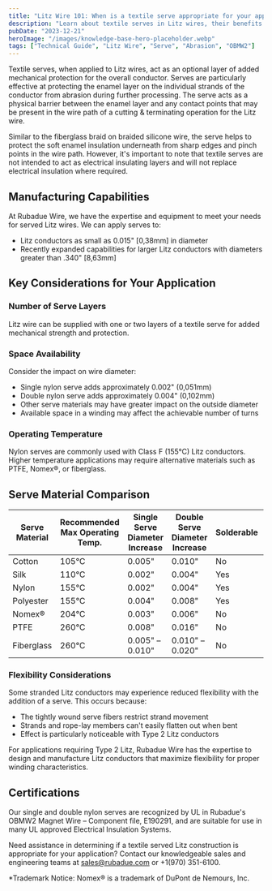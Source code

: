 ```yaml
---
title: "Litz Wire 101: When is a textile serve appropriate for your application?"
description: "Learn about textile serves in Litz wires, their benefits for mechanical protection, and key considerations for choosing the right serve for your application."
pubDate: "2023-12-21"
heroImage: "/images/knowledge-base-hero-placeholder.webp"
tags: ["Technical Guide", "Litz Wire", "Serve", "Abrasion", "OBMW2"]
---
```


Textile serves, when applied to Litz wires, act as an optional layer of added mechanical protection for the overall conductor. Serves are particularly effective at protecting the enamel layer on the individual strands of the conductor from abrasion during further processing. The serve acts as a physical barrier between the enamel layer and any contact points that may be present in the wire path of a cutting & terminating operation for the Litz wire.

Similar to the fiberglass braid on braided silicone wire, the serve helps to protect the soft enamel insulation underneath from sharp edges and pinch points in the wire path. However, it's important to note that textile serves are not intended to act as electrical insulating layers and will not replace electrical insulation where required.

## Manufacturing Capabilities

At Rubadue Wire, we have the expertise and equipment to meet your needs for served Litz wires. We can apply serves to:
- Litz conductors as small as 0.015" [0,38mm] in diameter
- Recently expanded capabilities for larger Litz conductors with diameters greater than .340" [8,63mm]

## Key Considerations for Your Application

### Number of Serve Layers
Litz wire can be supplied with one or two layers of a textile serve for added mechanical strength and protection.

### Space Availability
Consider the impact on wire diameter:
- Single nylon serve adds approximately 0.002" (0,051mm)
- Double nylon serve adds approximately 0.004" (0,102mm)
- Other serve materials may have greater impact on the outside diameter
- Available space in a winding may affect the achievable number of turns

### Operating Temperature
Nylon serves are commonly used with Class F (155°C) Litz conductors. Higher temperature applications may require alternative materials such as PTFE, Nomex®, or fiberglass.

## Serve Material Comparison

| Serve Material | Recommended Max Operating Temp. | Single Serve Diameter Increase | Double Serve Diameter Increase | Solderable | Cost |
|----------------|--------------------------------|------------------------------|------------------------------|------------|------|
| Cotton | 105°C | 0.005" | 0.010" | No | Low |
| Silk | 110°C | 0.002" | 0.004" | Yes | High |
| Nylon | 155°C | 0.002" | 0.004" | Yes | Low |
| Polyester | 155°C | 0.004" | 0.008" | Yes | Mid |
| Nomex® | 204°C | 0.003" | 0.006" | No | High |
| PTFE | 260°C | 0.008" | 0.016" | No | High |
| Fiberglass | 260°C | 0.005" – 0.010" | 0.010" – 0.020" | No | High |

### Flexibility Considerations

Some stranded Litz conductors may experience reduced flexibility with the addition of a serve. This occurs because:
- The tightly wound serve fibers restrict strand movement
- Strands and rope-lay members can't easily flatten out when bent
- Effect is particularly noticeable with Type 2 Litz conductors

For applications requiring Type 2 Litz, Rubadue Wire has the expertise to design and manufacture Litz conductors that maximize flexibility for proper winding characteristics.

## Certifications

Our single and double nylon serves are recognized by UL in Rubadue's OBMW2 Magnet Wire – Component file, E190291, and are suitable for use in many UL approved Electrical Insulation Systems.

Need assistance in determining if a textile served Litz construction is appropriate for your application? Contact our knowledgeable sales and engineering teams at sales@rubadue.com or +1(970) 351-6100.

*Trademark Notice: Nomex® is a trademark of DuPont de Nemours, Inc. 